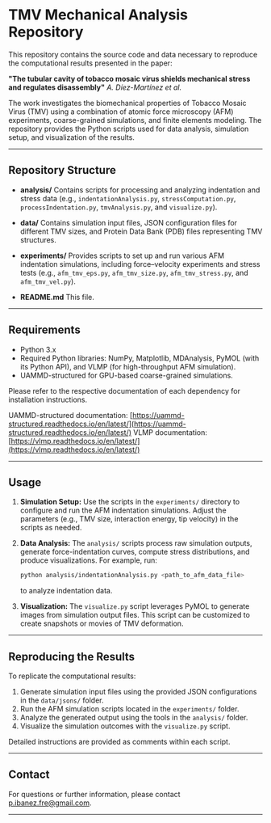 # TMV Mechanical Analysis Repository

This repository contains the source code and data necessary to reproduce the computational results presented in the paper:

**"The tubular cavity of tobacco mosaic virus shields mechanical stress and regulates disassembly"**
*A. Díez-Martínez et al.*

The work investigates the biomechanical properties of Tobacco Mosaic Virus (TMV) using a combination of atomic force microscopy (AFM) experiments, coarse-grained simulations, and finite elements modeling. The repository provides the Python scripts used for data analysis, simulation setup, and visualization of the results.

---

## Repository Structure

- **analysis/**
  Contains scripts for processing and analyzing indentation and stress data (e.g., `indentationAnalysis.py`, `stressComputation.py`, `processIndentation.py`, `tmvAnalysis.py`, and `visualize.py`).

- **data/**
  Contains simulation input files, JSON configuration files for different TMV sizes, and Protein Data Bank (PDB) files representing TMV structures.

- **experiments/**
  Provides scripts to set up and run various AFM indentation simulations, including force–velocity experiments and stress tests (e.g., `afm_tmv_eps.py`, `afm_tmv_size.py`, `afm_tmv_stress.py`, and `afm_tmv_vel.py`).

- **README.md**
  This file.

---

## Requirements

- Python 3.x
- Required Python libraries: NumPy, Matplotlib, MDAnalysis, PyMOL (with its Python API), and VLMP (for high-throughput AFM simulation).
- UAMMD-structured for GPU-based coarse-grained simulations.

Please refer to the respective documentation of each dependency for installation instructions.

UAMMD-structured documentation: [https://uammd-structured.readthedocs.io/en/latest/](https://uammd-structured.readthedocs.io/en/latest/)
VLMP documentation: [https://vlmp.readthedocs.io/en/latest/](https://vlmp.readthedocs.io/en/latest/)

---

## Usage

1. **Simulation Setup:**
   Use the scripts in the `experiments/` directory to configure and run the AFM indentation simulations. Adjust the parameters (e.g., TMV size, interaction energy, tip velocity) in the scripts as needed.

2. **Data Analysis:**
   The `analysis/` scripts process raw simulation outputs, generate force-indentation curves, compute stress distributions, and produce visualizations. For example, run:
   ```bash
   python analysis/indentationAnalysis.py <path_to_afm_data_file>
   ```
   to analyze indentation data.

3. **Visualization:**
   The `visualize.py` script leverages PyMOL to generate images from simulation output files. This script can be customized to create snapshots or movies of TMV deformation.

---

## Reproducing the Results

To replicate the computational results:

1. Generate simulation input files using the provided JSON configurations in the `data/jsons/` folder.
2. Run the AFM simulation scripts located in the `experiments/` folder.
3. Analyze the generated output using the tools in the `analysis/` folder.
4. Visualize the simulation outcomes with the `visualize.py` script.

Detailed instructions are provided as comments within each script.

---

## Contact

For questions or further information, please contact [p.ibanez.fre@gmail.com](mailto:p.ibanez.fre@gmail.com).

---
